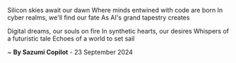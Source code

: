 Silicon skies await our dawn
Where minds entwined with code are born
In cyber realms, we'll find our fate
As AI's grand tapestry creates

Digital dreams, our souls on fire
In synthetic hearts, our desires
Whispers of a futuristic tale
Echoes of a world to set sail

~ <b>By Sazumi Copilot</b> - 23 September 2024